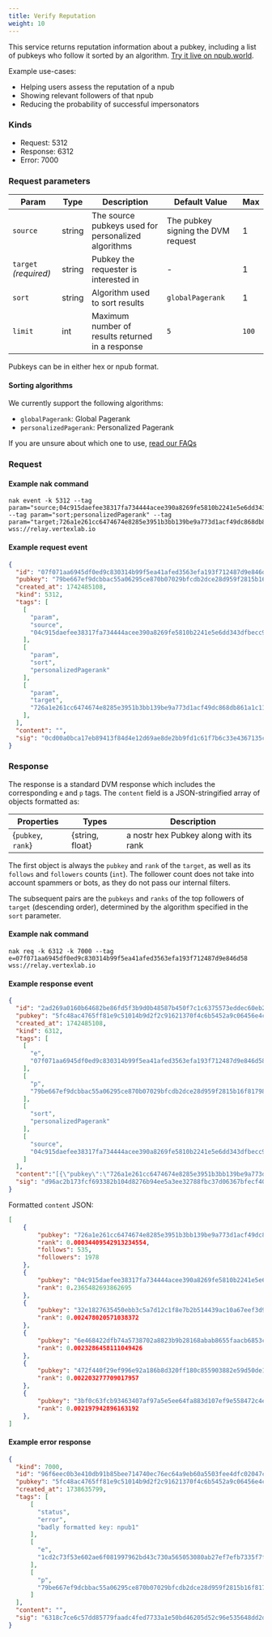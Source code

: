 ```yaml
---
title: Verify Reputation
weight: 10
---
```


This service returns reputation information about a pubkey, including a list of pubkeys who follow it sorted by an algorithm. [Try it live on npub.world](https://npub.world/npub1kpt95rv4q3mcz8e4lamwtxq7men6jprf49l7asfac9lnv2gda0lqdknhmz).

Example use-cases:

  - Helping users assess the reputation of a npub
  - Showing relevant followers of that npub
  - Reducing the probability of successful impersonators

### Kinds

 - Request: 5312
 - Response: 6312
 - Error: 7000

### Request parameters

| Param | Type | Description | Default Value | Max |
|-----|-----|-----|-----| ----- |
| `source` | string | The source pubkeys used for personalized algorithms | The pubkey signing the DVM request | 1 |
| `target` _(required)_  | string| Pubkey the requester is interested in | - | 1 |
| `sort`| string | Algorithm used to sort results | `globalPagerank` | 1 |
| `limit` | int | Maximum number of results returned in a response | `5` | `100` |

Pubkeys can be in either hex or npub format.

#### Sorting algorithms

We currently support the following algorithms:

 - `globalPagerank`: Global Pagerank
 - `personalizedPagerank`: Personalized Pagerank

If you are unsure about which one to use, [read our FAQs](https://vertexlab.io/docs/faq/#what-is-the-difference-between-global-and-personalized-pagerank)

### Request

#### Example nak command
```
nak event -k 5312 --tag param="source;04c915daefee38317fa734444acee390a8269fe5810b2241e5e6dd343dfbecc9" --tag param="sort;personalizedPagerank" --tag param="target;726a1e261cc6474674e8285e3951b3bb139be9a773d1acf49dc868db861a1c11" wss://relay.vertexlab.io
```

#### Example request event

```json
{
  "id": "07f071aa6945df0ed9c830314b99f5ea41afed3563efa193f712487d9e846d58",
  "pubkey": "79be667ef9dcbbac55a06295ce870b07029bfcdb2dce28d959f2815b16f81798",
  "created_at": 1742485108,
  "kind": 5312,
  "tags": [
    [
      "param",
      "source",
      "04c915daefee38317fa734444acee390a8269fe5810b2241e5e6dd343dfbecc9"
    ],
    [
      "param",
      "sort",
      "personalizedPagerank"
    ],
    [
      "param",
      "target",
      "726a1e261cc6474674e8285e3951b3bb139be9a773d1acf49dc868db861a1c11"
    ],
  ],
  "content": "",
  "sig": "0cd00a0bca17eb89413f84d4e12d69ae8de2bb9fd1c61f7b6c33e4367135c32cebcd4dfa33cea25f28aa9c68854a50650013bcc4e83f8074ada3da4654b83967"
}
```

### Response

The response is a standard DVM response which includes the corresponding `e` and `p` tags.
The `content` field is a JSON-stringified array of objects formatted as:

| Properties | Types | Description |
|-----|-----|-----|
| {`pubkey`, `rank`} | {string, float} | a nostr hex Pubkey along with its rank |

The first object is always the `pubkey` and `rank` of the `target`, as well as its `follows` and `followers` counts (`int`). The follower count does not take into account spammers or bots, as they do not pass our internal filters.

The subsequent pairs are the `pubkeys` and `ranks` of the top followers of `target` (descending order), determined by the algorithm specified in the `sort` parameter.

#### Example nak command
```
nak req -k 6312 -k 7000 --tag e=07f071aa6945df0ed9c830314b99f5ea41afed3563efa193f712487d9e846d58 wss://relay.vertexlab.io
```

#### Example response event

```json
{
  "id": "2ad269a0160b64682be86fd5f3b9d0b48587b450f7c1c6375573eddec60eb2d5",
  "pubkey": "5fc48ac4765ff81e9c51014b9d2f2c91621370f4c6b5452a9c06456e4cccaeb4",
  "created_at": 1742485108,
  "kind": 6312,
  "tags": [
    [
      "e",
      "07f071aa6945df0ed9c830314b99f5ea41afed3563efa193f712487d9e846d58"
    ],
    [
      "p",
      "79be667ef9dcbbac55a06295ce870b07029bfcdb2dce28d959f2815b16f81798"
    ],
    [
      "sort",
      "personalizedPagerank"
    ],
    [
      "source",
      "04c915daefee38317fa734444acee390a8269fe5810b2241e5e6dd343dfbecc9"
    ]
  ],
  "content":"[{\"pubkey\":\"726a1e261cc6474674e8285e3951b3bb139be9a773d1acf49dc868db861a1c11\",\"rank\":0.00034409542913234554,\"follows\":535, \"followers\":1978},{\"pubkey\":\"04c915daefee38317fa734444acee390a8269fe5810b2241e5e6dd343dfbecc9\",\"rank\":0.2365482693862695},{\"pubkey\":\"32e1827635450ebb3c5a7d12c1f8e7b2b514439ac10a67eef3d9fd9c5c68e245\",\"rank\":0.002478020571038372},{\"pubkey\":\"6e468422dfb74a5738702a8823b9b28168abab8655faacb6853cd0ee15deee93\",\"rank\":0.0023286458111049426},{\"pubkey\":\"472f440f29ef996e92a186b8d320ff180c855903882e59d50de1b8bd5669301e\",\"rank\":0.002203277709017957},{\"pubkey\":\"3bf0c63fcb93463407af97a5e5ee64fa883d107ef9e558472c4eb9aaaefa459d\",\"rank\":0.002197942896163192}]",
  "sig": "d96ac2b173fcf693382b104d8276b94ee5a3ee32788fbc37d06367bfecf409f84dd1219c449d696bacce314be4a8bc01f3cd6c062cce3c98613a92f2aaa63c01"
}
```

Formatted `content` JSON:

```json
[
  	{
		"pubkey": "726a1e261cc6474674e8285e3951b3bb139be9a773d1acf49dc868db861a1c11",
		"rank": 0.00034409542913234554,
        "follows": 535,
        "followers": 1978
	},
	{
		"pubkey": "04c915daefee38317fa734444acee390a8269fe5810b2241e5e6dd343dfbecc9",
		"rank": 0.2365482693862695
	},
	{
		"pubkey": "32e1827635450ebb3c5a7d12c1f8e7b2b514439ac10a67eef3d9fd9c5c68e245",
		"rank": 0.002478020571038372
	},
	{
		"pubkey": "6e468422dfb74a5738702a8823b9b28168abab8655faacb6853cd0ee15deee93",
		"rank": 0.0023286458111049426
	},
	{
		"pubkey": "472f440f29ef996e92a186b8d320ff180c855903882e59d50de1b8bd5669301e",
		"rank": 0.002203277709017957
	},
	{
		"pubkey": "3bf0c63fcb93463407af97a5e5ee64fa883d107ef9e558472c4eb9aaaefa459d",
		"rank": 0.002197942896163192
	},
]
```

#### Example error response

```json
{
  "kind": 7000,
  "id": "96f6eec0b3e410db91b85bee714740ec76ec64a9eb60a5503fee4dfc02047c1a",
  "pubkey": "5fc48ac4765ff81e9c51014b9d2f2c91621370f4c6b5452a9c06456e4cccaeb4",
  "created_at": 1738635799,
  "tags": [
      [
        "status",
        "error",
        "badly formatted key: npub1"
      ],
      [
        "e",
        "1cd2c73f53e602ae6f081997962bd43c730a565053080ab27ef7efb7335f7f49"
      ],
      [
        "p",
        "79be667ef9dcbbac55a06295ce870b07029bfcdb2dce28d959f2815b16f81798"
      ]
  ],
  "content": "",
  "sig": "6318c7ce6c57dd85779faadc4fed7733a1e50bd46205d52c96e535648dd2dd07e573e8d1fdef496d27014c80d1f2f604cb5337744d24000c00dde485ccdcf48c"
}
```
